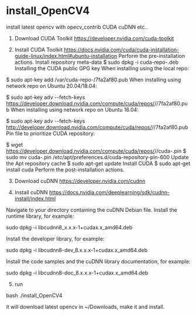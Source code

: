 # install_OpenCV4
install latest opencv with opecv_contrib CUDA cuDNN etc..

1. Download CUDA Toolkit
https://developer.nvidia.com/cuda-toolkit

2. Install CUDA Toolkit
https://docs.nvidia.com/cuda/cuda-installation-guide-linux/index.html#ubuntu-installation
Perform the pre-installation actions.
Install repository meta-data
$ sudo dpkg -i cuda-repo-<distro>_<version>_<architecture>.deb
Installing the CUDA public GPG key
When installing using the local repo:

$ sudo apt-key add /var/cuda-repo-<version>/7fa2af80.pub
When installing using network repo on Ubuntu 20.04/18.04:

$ sudo apt-key adv --fetch-keys https://developer.download.nvidia.com/compute/cuda/repos/<distro>/<architecture>/7fa2af80.pub
When installing using network repo on Ubuntu 16.04:

$ sudo apt-key adv --fetch-keys http://developer.download.nvidia.com/compute/cuda/repos/<distro>/<architecture>/7fa2af80.pub
Pin file to prioritize CUDA repository:

$ wget https://developer.download.nvidia.com/compute/cuda/repos/<distro>/<architecture>/cuda-<distro>.pin
$ sudo mv cuda-<distro>.pin /etc/apt/preferences.d/cuda-repository-pin-600
Update the Apt repository cache
$ sudo apt-get update
Install CUDA
$ sudo apt-get install cuda
Perform the post-installation actions.
  
3. Download  cuDNN
https://developer.nvidia.com/cudnn

4. Install cuDNN
https://docs.nvidia.com/deeplearning/sdk/cudnn-install/index.html

Navigate to your <cudnnpath> directory containing the cuDNN Debian file.
Install the runtime library, for example:
  
sudo dpkg -i libcudnn8_x.x.x-1+cudax.x_amd64.deb

Install the developer library, for example:

sudo dpkg -i libcudnn8-dev_8.x.x.x-1+cudax.x_amd64.deb

Install the code samples and the cuDNN library documentation, for example:

sudo dpkg -i libcudnn8-doc_8.x.x.x-1+cudax.x_amd64.deb

5. run 

bash ./install_OpenCV4

it will download latest opencv in ~/Downloads, make it and install.
